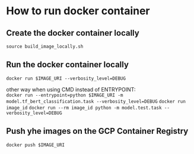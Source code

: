 # How to run docker container

## Create the docker container locally
```source build_image_locally.sh```   

## Run the docker container locally
```docker run $IMAGE_URI --verbosity_level=DEBUG```

other way when using CMD instead of ENTRYPOINT:   
```docker run --entrypoint=python $IMAGE_URI -m model.tf_bert_classification.task --verbosity_level=DEBUG```
```docker run image_id``` 
```docker run --rm image_id python -m model.test.task --verbosity_level=DEBUG``` 

## Push yhe images on the GCP Container Registry
```docker push $IMAGE_URI```